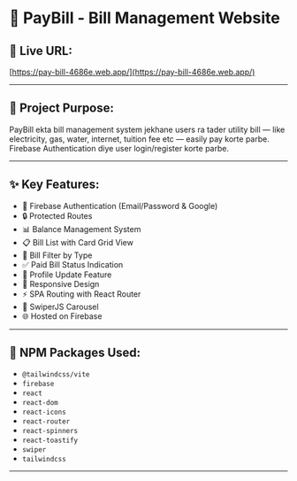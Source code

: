 # 📄 PayBill - Bill Management Website

## 🔗 Live URL:
[https://pay-bill-4686e.web.app/](https://pay-bill-4686e.web.app/)

---

## 📖 Project Purpose:
PayBill ekta bill management system jekhane users ra tader utility bill — like electricity, gas, water, internet, tuition fee etc — easily pay korte parbe. Firebase Authentication diye user login/register korte parbe.

---

## ✨ Key Features:
- 🔐 Firebase Authentication (Email/Password & Google)
- 🔒 Protected Routes  
- 📊 Balance Management System  
- 📋 Bill List with Card Grid View  
- 📅 Bill Filter by Type  
- ✅ Paid Bill Status Indication  
- 📝 Profile Update Feature  
- 🔄 Responsive Design  
- ⚡ SPA Routing with React Router  
- 🎡 SwiperJS Carousel  
- 🌐 Hosted on Firebase  

---

## 🧰 NPM Packages Used:
- `@tailwindcss/vite`
- `firebase`
- `react`
- `react-dom`
- `react-icons`
- `react-router`
- `react-spinners`
- `react-toastify`
- `swiper`
- `tailwindcss`

---
